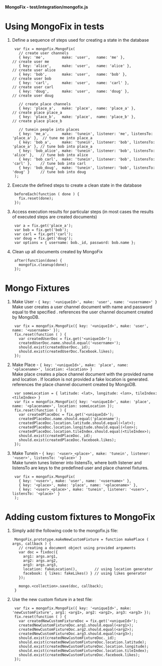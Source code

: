 __MongoFix - test/integration/mongofix.js__

# Using MongoFix in tests
1. Define a sequence of steps used for creating a state in the database
  
        var fix = mongofix.MongoFix(
          // create user channels
          { key: 'me',        make: 'user',   name: 'me' },                            // create user me
          { key: 'alice',     make: 'user',   name: 'alice' },                         // create user alice
          { key: 'bob',       make: 'user',   name: 'bob' },                           // create user bob
          { key: 'carl',      make: 'user',   name: 'carl' },                          // create user carl
          { key: 'doug',      make: 'user',   name: 'doug' },                          // create user doug
    
          // create place channels
          { key: 'place_a',   make: 'place',  name: 'place_a' },                       // create place place_a
          { key: 'place_b',   make: 'place',  name: 'place_b' },                       // create place place_b
    
          // tunein people into places
          { key: 'me_a',      make: 'tunein', listener: 'me', listensTo: 'place_a' },  // tune me into place_a
          { key: 'bob_a',     make: 'tunein', listener: 'bob', listensTo: 'place_a' }, // tune bob into place_a
          { key: 'bob_alice', make: 'tunein', listener: 'bob', listensTo: 'alice' },   // tune bob into alice
          { key: 'bob_carl',  make: 'tunein', listener: 'bob', listensTo: 'carl' },    // tune bob into carl
          { key: 'bob_doug',  make: 'tunein', listener: 'bob', listensTo: 'doug' }     // tune bob into doug
        );


2. Execute the defined steps to create a clean state in the database

        beforeEach(function ( done ) {
          fix.reset(done);
        });


3. Access execution results for particular steps (in most cases the results of executed steps are created documents)

        var a = fix.get('place_a');
        var bob = fix.get('bob');
        var carl = fix.get('carl');
        var doug = fix.get('doug');
        var options = { username: bob._id, password: bob.name };


4. Clean up all documents created by MongoFix

        after(function(done) {
          mongofix.cleanup(done);
        });


# Mongo Fixtures
1. Make User - `{ key: '<uniqueId>', make: 'user', name: '<username>' }`  
Make user creates a user channel document with name and password equal to the specified <username>.
<uniqueId> references the user channel document created by MongoDB.

        var fix = mongofix.MongoFix({ key: '<uniqueId>', make: 'user', name: '<username>' });
        fix.reset(function ( ) {
          var createdUserDoc = fix.get('<uniqueId>');
          createdUserDoc.name.should.equal('<username>');
          should.exist(createdUserDoc._id);
          should.exist(createdUserDoc.facebook.likes);
        });


2. Make Place - `{ key: '<uniqueId>', make: 'place', name: '<placename>', location: <location> }`  
Make place creates a place channel document with the provided name <placename> and location <location>. If location is not provided a fake location is generated.
<uniqueId> references the place channel document created by MongoDB.

        var someLocation = { latitude: <lat>, longitude: <lon>, tileIndex: <tileIndex> }
        var fix = mongofix.MongoFix({ key: '<uniqueId>', make: 'place', name: '<placename>', location: someLocation });
        fix.reset(function ( ) {
          var createdPlaceDoc = fix.get('<uniqueId>');
          createdPlaceDoc.name.should.equal('placename');
          createdPlaceDoc.location.latitude.should.equal(<lat>);
          createdPlaceDoc.location.longitude.should.equal(<lon>);
          createdPlaceDoc.location.tileIndex.should.equal(<tileIndex>);
          should.exist(createdPlaceDoc._id);
          should.exist(createdPlaceDoc.facebook.likes);
        });


3. Make Tunein - `{ key: '<user>_<place>', make: 'tunein', listener: '<user>', listensTo: '<place>' }`  
Make tunein tunes listener into listensTo, where both listener and listensTo are keys to the predefined user and place channel fixtures.

        var fix = mongofix.MongoFix(
          { key: '<user>', make: 'user', name: '<username>' },
          { key: '<place>', make: 'place', name: '<placename>' },
          { key: '<user>_<place>', make: 'tunein', listener: '<user>', listensTo: '<place>' }
        );


# Adding custom fixtures to MongoFix
1. Simply add the following code to the mongofix.js file:

        MongoFix.prototype.makeNewCustomFixture = function makePlace ( args, callback ) {
          // creating a document object using provided arguments
          var doc = fixdoc({
            arg1: args.arg1,
            arg2: args.arg2,
            arg3: args.arg3,
            location: fakeLocation(),        // using location generator
            facebook: { likes: fakeLikes() } // using likes generator
          });
    
          mongo.<collection>.save(doc, callback);
        }


2. Use the new custom fixture in a test file:

        var fix = mongofix.MongoFix({ key: '<uniqueId>', make: 'newCustomFixture', arg1: <arg1>, arg2: <arg2>, arg3: <arg3> });
        fix.reset(function ( ) {
          var createdNewCustomFixtureDoc = fix.get('<uniqueId>');
          createdNewCustomFixtureDoc.arg1.should.equal(<arg1>);
          createdNewCustomFixtureDoc.arg2.should.equal(<arg2>);
          createdNewCustomFixtureDoc.arg3.should.equal(<arg3>);
          should.exist(createdNewCustomFixtureDoc._id);
          should.exist(createdNewCustomFixtureDoc.location.latitude);
          should.exist(createdNewCustomFixtureDoc.location.longitude);
          should.exist(createdNewCustomFixtureDoc.location.tileIndex);
          should.exist(createdNewCustomFixtureDoc.facebook.likes);
        });